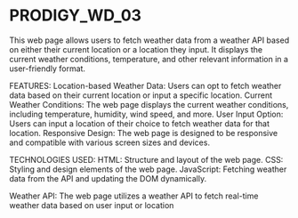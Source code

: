 # PRODIGY_WD_03
This web page allows users to fetch weather data from a weather API based on either their current location or a location they input. It displays the current weather conditions, temperature, and other relevant information in a user-friendly format.

FEATURES: Location-based Weather Data: Users can opt to fetch weather data based on their current location or input a specific location. Current Weather Conditions: The web page displays the current weather conditions, including temperature, humidity, wind speed, and more. User Input Option: Users can input a location of their choice to fetch weather data for that location. Responsive Design: The web page is designed to be responsive and compatible with various screen sizes and devices.

TECHNOLOGIES USED: HTML: Structure and layout of the web page. CSS: Styling and design elements of the web page. JavaScript: Fetching weather data from the API and updating the DOM dynamically.

Weather API: The web page utilizes a weather API to fetch real-time weather data based on user input or location
